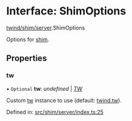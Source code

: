 # Interface: ShimOptions

[twind/shim/server](../modules/twind_shim_server.md).ShimOptions

Options for [shim](../modules/twind_shim_server.md#shim).

## Properties

### tw

• `Optional` **tw**: *undefined* \| [*TW*](twind.tw.md)

Custom [tw](../modules/twind.md#tw) instance to use (default: [twind.tw](../modules/twind.md#tw)).

Defined in: [src/shim/server/index.ts:25](https://github.com/gojutin/twind/blob/8f04bb3/src/shim/server/index.ts#L25)

